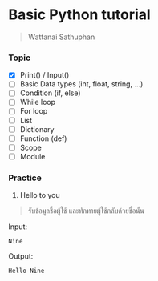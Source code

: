 # Basic Python tutorial
> Wattanai Sathuphan


### Topic
- [x] Print() / Input()
- [ ] Basic Data types (int, float, string, ...)
- [ ] Condition (if, else)
- [ ] While loop
- [ ] For loop
- [ ] List
- [ ] Dictionary
- [ ] Function (def)
- [ ] Scope
- [ ] Module

### Practice
1. Hello to you
> รับข้อมูลชื่อผู้ใช้ และทักทายผู้ใช้กลับด้วยชื่อนั้น

Input:
```
Nine
```
Output:
```
Hello Nine
```
